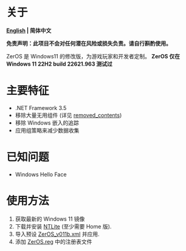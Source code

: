 # 关于

**[English](../README.md) | 简体中文**

**免责声明：此项目不会对任何潜在风险或损失负责。请自行斟酌使用。**

ZerOS 是 Windows11 的修改版，为游戏玩家和开发者定制。
**ZerOS 仅在 Windows 11 22H2 build 22621.963 测试过**

# 主要特征
- .NET Framework 3.5
- 移除大量无用组件 (详见 [removed_contents](../README/removed_contents.md))
- 移除 Windows 嵌入的追踪
- 应用组策略来减少数据收集

# 已知问题

- Windows Hello Face

# 使用方法

1. 获取最新的 Windows 11 镜像
2. 下载并安装 [NTLite](https://www.ntlite.com/) (至少需要 Home 版).
3. 导入预设 [ZerOS_v011b.xml](../res/ZerOS_v011b.xml) 并应用.
4. 添加 [ZerOS.reg](../res/ZerOS.reg) 中的注册表文件